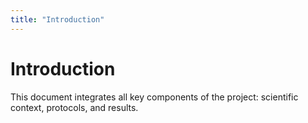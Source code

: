 ```yaml
---
title: "Introduction"
---
```


# Introduction

This document integrates all key components of the project: scientific context, protocols, and results.
